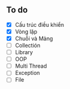 ## To do 

- [x] Cấu trúc điều khiển
- [x] Vòng lặp
- [x] Chuỗi và Mảng
- [ ] Collectión
- [ ] Library
- [ ] OOP
- [ ] Multi Thread
- [ ] Exception
- [ ] File
